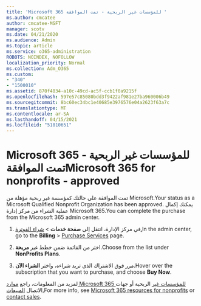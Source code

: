 ```yaml
---
title: 'Microsoft 365 للمؤسسات غير الربحية - تمت الموافقة '
ms.author: cmcatee
author: cmcatee-MSFT
manager: scotv
ms.date: 04/21/2020
ms.audience: Admin
ms.topic: article
ms.service: o365-administration
ROBOTS: NOINDEX, NOFOLLOW
localization_priority: Normal
ms.collection: Adm_O365
ms.custom:
- "340"
- "1500010"
ms.assetid: 870f4834-a10c-49cd-ac5f-ccb1f0a9215f
ms.openlocfilehash: 597e57c85080bdd3f9422af981e27ba960006b49
ms.sourcegitcommit: 8bc60ec34bc1e40685e3976576e04a2623f63a7c
ms.translationtype: MT
ms.contentlocale: ar-SA
ms.lasthandoff: 04/15/2021
ms.locfileid: "51810651"
---
```

# <a name="microsoft-365-for-nonprofits---approved"></a><span data-ttu-id="65d88-102">Microsoft 365 للمؤسسات غير الربحية - تمت الموافقة</span><span class="sxs-lookup"><span data-stu-id="65d88-102">Microsoft 365 for nonprofits - approved</span></span>

<span data-ttu-id="65d88-103">تمت الموافقة على حالتك كمؤسسة غير ربحية مؤهلة من Microsoft.</span><span class="sxs-lookup"><span data-stu-id="65d88-103">Your status as a Microsoft Qualified Nonprofit Organization has been approved.</span></span> <span data-ttu-id="65d88-104">يمكنك إكمال عملية الشراء من مركز إدارة Microsoft 365.</span><span class="sxs-lookup"><span data-stu-id="65d88-104">You can complete the purchase from the Microsoft 365 admin center.</span></span>

1. <span data-ttu-id="65d88-105">في مركز الإدارة، انتقل إلى **صفحة خدمات** \> [شراء الفوترة.](https://go.microsoft.com/fwlink/p/?linkid=868433)</span><span class="sxs-lookup"><span data-stu-id="65d88-105">In the admin center, go to the **Billing** \> [Purchase Services](https://go.microsoft.com/fwlink/p/?linkid=868433) page.</span></span>

2. <span data-ttu-id="65d88-106">اختر من القائمة ضمن خطط غير **مربحة**.</span><span class="sxs-lookup"><span data-stu-id="65d88-106">Choose from the list under **NonProfits Plans**.</span></span>

3. <span data-ttu-id="65d88-107">مرر فوق الاشتراك الذي تريد شراءه، واختر **الشراء الآن**.</span><span class="sxs-lookup"><span data-stu-id="65d88-107">Hover over the subscription that you want to purchase, and choose **Buy Now**.</span></span>

<span data-ttu-id="65d88-108">لمزيد من المعلومات، راجع [موارد Microsoft 365 للمؤسسات غير](https://www.microsoft.com/nonprofits/microsoft-365) الربحية أو جهات الاتصال [المبيعات.](https://www.microsoft.com/nonprofits/contact-us)</span><span class="sxs-lookup"><span data-stu-id="65d88-108">For more info, see [Microsoft 365 resources for nonprofits](https://www.microsoft.com/nonprofits/microsoft-365) or [contact sales](https://www.microsoft.com/nonprofits/contact-us).</span></span>
